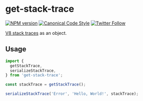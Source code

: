 # get-stack-trace

[![NPM version](http://img.shields.io/npm/v/get-stack-trace.svg?style=flat-square)](https://www.npmjs.org/package/get-stack-trace)
[![Canonical Code Style](https://img.shields.io/badge/code%20style-canonical-blue.svg?style=flat-square)](https://github.com/gajus/canonical)
[![Twitter Follow](https://img.shields.io/twitter/follow/kuizinas.svg?style=social&label=Follow)](https://twitter.com/kuizinas)

[V8 stack traces](https://github.com/v8/v8/wiki/Stack-Trace-API) as an object.

## Usage

```js
import {
  getStackTrace,
  serializeStackTrace,
} from 'get-stack-trace';

const stackTrace = getStackTrace();

serializeStackTrace('Error', 'Hello, World!', stackTrace);
```
